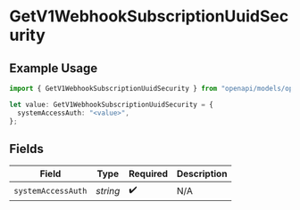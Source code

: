 # GetV1WebhookSubscriptionUuidSecurity

## Example Usage

```typescript
import { GetV1WebhookSubscriptionUuidSecurity } from "openapi/models/operations";

let value: GetV1WebhookSubscriptionUuidSecurity = {
  systemAccessAuth: "<value>",
};
```

## Fields

| Field              | Type               | Required           | Description        |
| ------------------ | ------------------ | ------------------ | ------------------ |
| `systemAccessAuth` | *string*           | :heavy_check_mark: | N/A                |